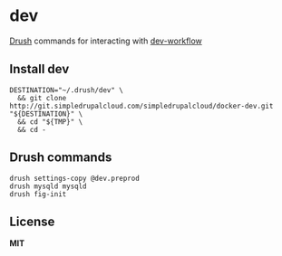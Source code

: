 # dev

[Drush](https://github.com/drush-ops/drush) commands for interacting with [dev-workflow](http://gitlab.simpledrupalcloud.com/simpledrupalcloud/dev-workflow/blob/master/README.md)

## Install dev

    DESTINATION="~/.drush/dev" \
      && git clone http://git.simpledrupalcloud.com/simpledrupalcloud/docker-dev.git "${DESTINATION}" \
      && cd "${TMP}" \
      && cd -

## Drush commands

    drush settings-copy @dev.preprod
    drush mysqld mysqld
    drush fig-init

## License

**MIT**
